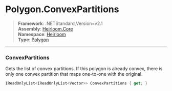 # Polygon.ConvexPartitions

> **Framework**: .NETStandard,Version=v2.1  
> **Assembly**: [Heirloom.Core][0]  
> **Namespace**: [Heirloom][0]  
> **Type**: [Polygon][1]  

--------------------------------------------------------------------------------

### ConvexPartitions

Gets the list of convex partitions. If this polygon is already convex, there is only one convex partition that maps one-to-one with the original.

```cs
IReadOnlyList<IReadOnlyList<Vector>> ConvexPartitions { get; }
```

[0]: ../Heirloom.Core.md
[1]: Heirloom.Polygon.md

